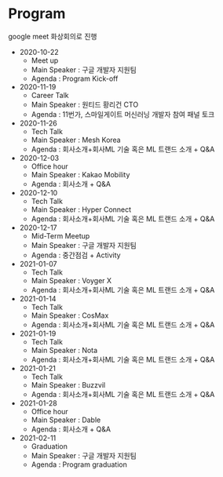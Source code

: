 # Program

google meet 화상회의로 진행  


- 2020-10-22
    - Meet up
    - Main Speaker : 구글 개발자 지원팀
    - Agenda : Program Kick-off
- 2020-11-19
    - Career Talk
    - Main Speaker : 원티드 황리건 CTO
    - Agenda : 11번가, 스마일게이트 머신러닝 개발자 참여 패널 토크
- 2020-11-26
    - Tech Talk
    - Main Speaker : Mesh Korea
    - Agenda : 회사소개+회사ML 기술 혹은 ML 트랜드 소개 + Q&A
- 2020-12-03
    - Office hour
    - Main Speaker : Kakao Mobility
    - Agenda : 회사소개 + Q&A
- 2020-12-10
    - Tech Talk
    - Main Speaker : Hyper Connect
    - Agenda : 회사소개+회사ML 기술 혹은 ML 트랜드 소개 + Q&A
- 2020-12-17
    - Mid-Term Meetup
    - Main Speaker : 구글 개발자 지원팀
    - Agenda : 중간점검 + Activity
- 2021-01-07
    - Tech Talk
    - Main Speaker : Voyger X
    - Agenda : 회사소개+회사ML 기술 혹은 ML 트랜드 소개 + Q&A
- 2021-01-14
    - Tech Talk
    - Main Speaker : CosMax
    - Agenda : 회사소개+회사ML 기술 혹은 ML 트랜드 소개 + Q&A
- 2021-01-19
    - Tech Talk
    - Main Speaker : Nota
    - Agenda : 회사소개+회사ML 기술 혹은 ML 트랜드 소개 + Q&A
- 2021-01-21
    - Tech Talk
    - Main Speaker : Buzzvil
    - Agenda : 회사소개+회사ML 기술 혹은 ML 트랜드 소개 + Q&A
- 2021-01-28
    - Office hour
    - Main Speaker : Dable
    - Agenda : 회사소개 + Q&A
- 2021-02-11
    - Graduation
    - Main Speaker : 구글 개발자 지원팀
    - Agenda : Program graduation

